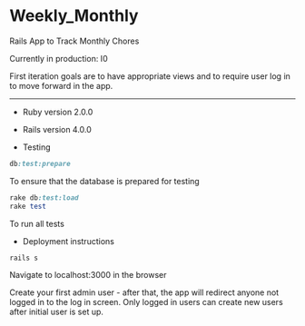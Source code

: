 Weekly_Monthly
=======

Rails App to Track Monthly Chores

Currently in production:
I0

First iteration goals are to have appropriate views 
and to require user log in to move forward in the app.

-------------

* Ruby version 2.0.0
* Rails version 4.0.0

* Testing
```ruby
db:test:prepare
```
To ensure that the database is prepared for testing
```ruby
rake db:test:load
rake test
```
To run all tests

* Deployment instructions
```ruby
rails s
```

Navigate to localhost:3000 in the browser

Create your first admin user - after that, the app will redirect anyone not logged in to the log in screen. Only logged in users can create new users after initial user is set up.
